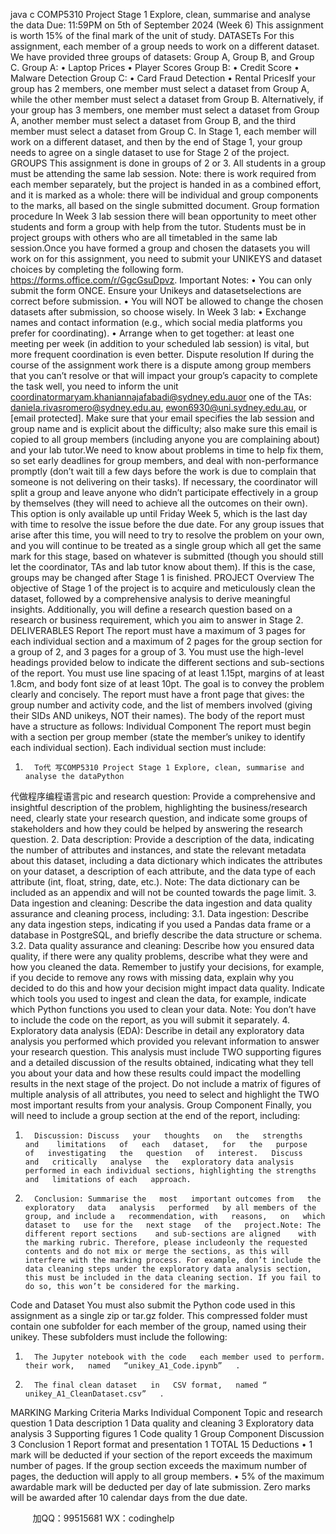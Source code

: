 java c
COMP5310 Project Stage 1 
Explore, clean, summarise and analyse the data
Due: 11:59PM on 5th of September 2024 (Week 6) 
This assignment is worth 15% of the final mark of the unit of study. 
DATASETs 
For this assignment, each   member of   a   group   needs to   work   on   a   different   dataset.   We   have   provided three groups of datasets: Group A,   Group   B,   and   Group   C.
Group A: 
•          Laptop   Prices
•          Player   Scores
Group B: 
•         Credit   Score
•          Malware   Detection
Group C: 
•         Card   Fraud   Detection
•          Rental   PricesIf   your   group   has   2   members,   one   member   must   select   a   dataset   from   Group   A,   while   the   other member must select a dataset from Group B. Alternatively, if your group has 3   members,   one   member   must   select   a   dataset from   Group   A,   another   member   must   select   a   dataset from Group   B, and the   third   member   must select   a   dataset   from   Group   C.
In Stage 1, each member will work on a different dataset, and then by the end of Stage 1, your group needs to agree on a single dataset to use for Stage 2 of the project. 
GROUPS 
This   assignment   is   done   in groups of 2 or 3.   All   students   in   a   group   must   be   attending   the same lab session.
Note: there is work required from each member separately, but the project is handed in as a combined effort, and it is marked as a whole: there    will be individual and group components to the marks, all based on the single submitted document.
Group formation procedure In   Week   3   lab   session there will   bean   opportunity to   meet   other   students   and form   a group   with help from the tutor. Students must be in project groups with others who are all   timetabled   in the same   lab   session.Once you   have formed a group and chosen the datasets you will work   on   for   this   assignment,   you   need   to   submit   your UNIKEYS and   dataset   choices   by   completing   the   following   form. https://forms.office.com/r/GgcGsuDpvz. 
Important Notes: 
• You can only submit the form ONCE.   Ensure   your   Unikeys   and   datasetselections   are correct   before submission.
• You will NOT be allowed to change the chosen datasets after   submission,   so   choose   wisely.
In Week   3   lab:
•          Exchange names and contact information (e.g., which social media platforms you   prefer for coordinating).
•         Arrange   when   to   get   together:   at   least   one   meeting   per   week   (in   addition   to   your   scheduled   lab session)   is vital,   but   more frequent coordination   is even   better.
Dispute resolution If   during   the   course   of   the   assignment   work   there   is   a   dispute   among   group   members   that   you can’t resolve or that will impact your group’s capacity to complete the task well, you need   to   inform   the   unit   coordinatormaryam.khaniannajafabadi@sydney.edu.auor   one   of   the   TAs:
daniela.rivasromero@sydney.edu.au, ewon6930@uni.sydney.edu.au, or [email   protected]. Make   sure that   your   email   specifies   the   lab   session   and   group name   and    is   explicit   about   the   difficulty;   also   make   sure   this   email   is   copied   to   all   group   members   (including anyone you are complaining   about)   and your   lab   tutor.We need to know about problems in time to help fix them,   so   set   early   deadlines   for   group   members,   and   deal   with   non-performance   promptly   (don’t   wait   till   a   few   days   before   the   work   is   due   to   complain   that   someone   is not   delivering   on   their   tasks). If    necessary,   the   coordinator   will   split   a   group   and   leave   anyone who   didn’t   participate   effectively   in   a   group   by themselves   (they will   need to   achieve   all the   outcomes   on their   own). This option is only available up until Friday Week 5, which   is the   last   day   with time   to   resolve   the   issue   before   the   due   date.   For   any   group   issues   that   arise   after   this   time,   you   will   need   to   try   to   resolve   the   problem   on your own,   and you will continue   to   be   treated   as   a   single   group   which   all   get   the same   mark for this stage,   based on whatever   is   submitted   (though you   should   still   let   the   coordinator, TAs   and   lab tutor   know   about them).   If this   is the   case,   groups   may   be   changed   after Stage   1   is finished.
PROJECT 
Overview The   objective   of   Stage 1 of   the project is   to acquire   and meticulously   clean   the    dataset,   followed   by   a   comprehensive   analysis   to   derive   meaningful   insights.   Additionally,   you   will   define   a   research   question   based   on   a   research   or   business   requirement,   which   you   aim   to   answer   in Stage   2.
DELIVERABLES 
Report The   report   must   have   a   maximum of   3   pages for each   individual section   and   a   maximum   of   2   pages for the   group   section   for   a   group   of   2,   and   3   pages for   a   group   of   3. You   must   use   the   high-level   headings   provided   below to   indicate the different sections and   sub-sections   of the   report. You   must   use   line   spacing of   at   least   1.15pt,   margins of   at   least   1.8cm,   and   body font   size of at   least   10pt. The goal   is to convey   the   problem   clearly   and   concisely.
The   report   must   have   a   front   page that   gives:   the group number and activity code,   and   the list of members involved   (giving their SIDs AND unikeys, NOT their names).
The   body of the   report   must   have a structure   as follows:
Individual Component 
The report must begin with a   section per   group member (state the member’s unikey to   identify each   individual section).   Each   individual section   must   include:
1.       To代 写COMP5310 Project Stage 1 Explore, clean, summarise and analyse the dataPython
代做程序编程语言pic and research question: Provide   a   comprehensive   and   insightful   description   of the   problem,   highlighting   the   business/research   need,   clearly   state   your   research   question,   and indicate some groups of stakeholders and how they could be   helped   by answering the   research question.
2.       Data description: Provide   a   description   of   the   data,   indicating   the   number   of   attributes   and instances, and state the    relevant metadata about this dataset, including a data   dictionary which   indicates the attributes   on your dataset,   a   description   of   each   attribute,   and the data type of each   attribute   (int, float,   string,   date,   etc.).
Note: The data dictionary can be included as an appendix and will not be counted towards the page limit. 
3.       Data ingestion and cleaning: Describe the   data   ingestion   and   data   quality   assurance   and   cleaning   process,   including:
3.1. Data ingestion: Describe   any   data   ingestion   steps,   indicating   if   you   used   a   Pandas   data   frame   or   a   database   in   PostgreSQL,   and   briefly   describe   the   data   structure   or   schema.
3.2. Data quality assurance and cleaning: Describe how you ensured data quality, if there   were   any   quality   problems,   describe what they were   and   how you   cleaned the   data.   Remember to justify your decisions, for   example,   if you   decide   to   remove   any   rows   with   missing   data,   explain   why   you   decided   to   do   this   and   how   your   decision   might   impact   data   quality.   Indicate   which   tools   you   used   to   ingest   and   clean   the   data,   for   example,   indicate which   Python functions you   used to clean your data.
Note: You don’t have to include the code on the report, as you will submit it separately. 
4.       Exploratory    data    analysis    (EDA): Describe in detail any exploratory data analysis    you   performed   which   provided   you   relevant   information   to   answer   your   research   question.   This analysis must include TWO supporting figures and a detailed discussion of the results   obtained, indicating   what   they   tell   you    about   your   data and how   these results could   impact the   modelling   results   in   the   next   stage   of the   project. Do not include a matrix of figures of multiple analysis of all attributes,   you   need   to   select   and   highlight   the   TWO   most   important   results from your analysis. 
Group Component 
Finally, you will   need to   include   a group section   at the   end   of the   report,   including:
1.       Discussion: Discuss   your   thoughts   on   the   strengths   and    limitations   of   each   dataset,   for   the   purpose   of   investigating   the   question   of   interest.   Discuss   and   critically   analyse   the   exploratory data analysis performed in each individual sections, highlighting the strengths   and   limitations of each   approach.
2.       Conclusion: Summarise the   most   important outcomes from   the   exploratory   data   analysis   performed   by all members of the group, and include a   recommendation, with   reasons,   on   which dataset to   use for the   next stage   of the   project.Note: The different report sections    and sub-sections are aligned    with the marking rubric. Therefore, please includeonly the requested contents and do not mix or merge the sections, as this will interfere with the marking process. For example, don’t include the data cleaning steps under the exploratory data analysis section, this must be included in the data cleaning section. If you fail to do so, this won’t be considered for the marking. 
Code and Dataset You   must also submit the   Python code   used   in this assignment   as   a single zip or tar.gz folder.   This   compressed   folder   must   contain   one   subfolder   for   each   member   of   the   group,   named   using their   unikey. These subfolders   must   include the following:
1.       The Jupyter notebook with the code   each member used to perform. their work,   named   “unikey_A1_Code.ipynb”   .
2.       The final clean dataset   in   CSV format,   named “   unikey_A1_CleanDataset.csv”   .
MARKING
Marking Criteria                                                                                      Marks 
Individual Component 
Topic and research question                                                            1
Data description                                                                                               1
Data quality and cleaning                                                                    3
Exploratory data analysis                                                                       3
Supporting figures                                                                                        1
Code quality                                                                                                           1
Group Component 
Discussion                                                                                                               3
Conclusion                                                                                                               1
Report format and presentation                                                    1
TOTAL                                                                                                                              15
Deductions 
•          1   mark   will   be   deducted   if   your   section   of the   report   exceeds   the   maximum   number   of   pages.   If the group   section   exceeds the   maximum   number of   pages, the   deduction   will apply to   all group   members.
•          5% of the maximum awardable mark will be deducted per day   of   late   submission.   Zero   marks will   be awarded after   10 calendar   days from   the   due   date.







         
加QQ：99515681  WX：codinghelp
